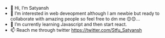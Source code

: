 - 👋 Hi, I’m Satyansh
- 👀 I’m interested in web deveopment although I am newbie but ready to collaborate with amazing people so feel free to dm me 😊😊...
- 🌱 I’m currently learning Javascript and then start react.
- 📫 Reach me through twitter https://twitter.com/Stfu_Satyansh

<!---
SatyanshMittal/SatyanshMittal is a ✨ special ✨ repository because its `README.md` (this file) appears on your GitHub profile.
You can click the Preview link to take a look at your changes.
--->
